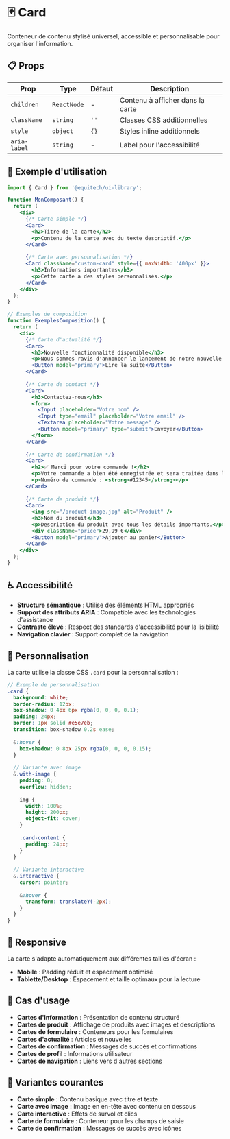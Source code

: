 # 🃏 Card

Conteneur de contenu stylisé universel, accessible et personnalisable pour organiser l'information.

## 📋 Props

| Prop | Type | Défaut | Description |
|------|------|--------|-------------|
| `children` | `ReactNode` | - | Contenu à afficher dans la carte |
| `className` | `string` | `''` | Classes CSS additionnelles |
| `style` | `object` | `{}` | Styles inline additionnels |
| `aria-label` | `string` | - | Label pour l'accessibilité |

## 🚀 Exemple d'utilisation

```jsx
import { Card } from '@equitech/ui-library';

function MonComposant() {
  return (
    <div>
      {/* Carte simple */}
      <Card>
        <h2>Titre de la carte</h2>
        <p>Contenu de la carte avec du texte descriptif.</p>
      </Card>
      
      {/* Carte avec personnalisation */}
      <Card className="custom-card" style={{ maxWidth: '400px' }}>
        <h3>Informations importantes</h3>
        <p>Cette carte a des styles personnalisés.</p>
      </Card>
    </div>
  );
}

// Exemples de composition
function ExemplesComposition() {
  return (
    <div>
      {/* Carte d'actualité */}
      <Card>
        <h3>Nouvelle fonctionnalité disponible</h3>
        <p>Nous sommes ravis d'annoncer le lancement de notre nouvelle fonctionnalité...</p>
        <Button model="primary">Lire la suite</Button>
      </Card>
      
      {/* Carte de contact */}
      <Card>
        <h3>Contactez-nous</h3>
        <form>
          <Input placeholder="Votre nom" />
          <Input type="email" placeholder="Votre email" />
          <Textarea placeholder="Votre message" />
          <Button model="primary" type="submit">Envoyer</Button>
        </form>
      </Card>
      
      {/* Carte de confirmation */}
      <Card>
        <h2>✅ Merci pour votre commande !</h2>
        <p>Votre commande a bien été enregistrée et sera traitée dans les plus brefs délais.</p>
        <p>Numéro de commande : <strong>#12345</strong></p>
      </Card>
      
      {/* Carte de produit */}
      <Card>
        <img src="/product-image.jpg" alt="Produit" />
        <h3>Nom du produit</h3>
        <p>Description du produit avec tous les détails importants.</p>
        <div className="price">29,99 €</div>
        <Button model="primary">Ajouter au panier</Button>
      </Card>
    </div>
  );
}
```

## ♿ Accessibilité

- **Structure sémantique** : Utilise des éléments HTML appropriés
- **Support des attributs ARIA** : Compatible avec les technologies d'assistance
- **Contraste élevé** : Respect des standards d'accessibilité pour la lisibilité
- **Navigation clavier** : Support complet de la navigation

## 🎨 Personnalisation

La carte utilise la classe CSS `.card` pour la personnalisation :

```scss
// Exemple de personnalisation
.card {
  background: white;
  border-radius: 12px;
  box-shadow: 0 4px 6px rgba(0, 0, 0, 0.1);
  padding: 24px;
  border: 1px solid #e5e7eb;
  transition: box-shadow 0.2s ease;
  
  &:hover {
    box-shadow: 0 8px 25px rgba(0, 0, 0, 0.15);
  }
  
  // Variante avec image
  &.with-image {
    padding: 0;
    overflow: hidden;
    
    img {
      width: 100%;
      height: 200px;
      object-fit: cover;
    }
    
    .card-content {
      padding: 24px;
    }
  }
  
  // Variante interactive
  &.interactive {
    cursor: pointer;
    
    &:hover {
      transform: translateY(-2px);
    }
  }
}
```

## 📱 Responsive

La carte s'adapte automatiquement aux différentes tailles d'écran :
- **Mobile** : Padding réduit et espacement optimisé
- **Tablette/Desktop** : Espacement et taille optimaux pour la lecture

## 🔧 Cas d'usage

- **Cartes d'information** : Présentation de contenu structuré
- **Cartes de produit** : Affichage de produits avec images et descriptions
- **Cartes de formulaire** : Conteneurs pour les formulaires
- **Cartes d'actualité** : Articles et nouvelles
- **Cartes de confirmation** : Messages de succès et confirmations
- **Cartes de profil** : Informations utilisateur
- **Cartes de navigation** : Liens vers d'autres sections

## 🎨 Variantes courantes

- **Carte simple** : Contenu basique avec titre et texte
- **Carte avec image** : Image en en-tête avec contenu en dessous
- **Carte interactive** : Effets de survol et clics
- **Carte de formulaire** : Conteneur pour les champs de saisie
- **Carte de confirmation** : Messages de succès avec icônes 